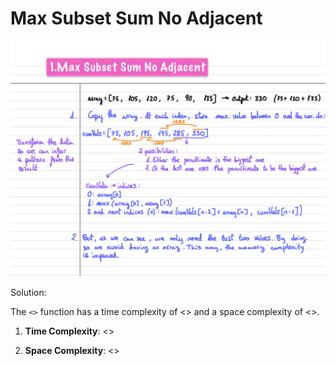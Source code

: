 # Max Subset Sum No Adjacent

![Max Subset Sum No Adjacent](https://github.com/aaronespasa/competitive-programming/blob/main/DynamicProg/001.Max-Subset-Sum-No-Adjacent/001.png)

Solution:

The `<>` function has a time complexity of <> and a space complexity of <>.

1. **Time Complexity**: <>

2. **Space Complexity**: <>